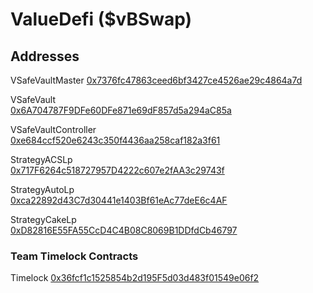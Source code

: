 # ValueDefi ($vBSwap)

## Addresses  

VSafeVaultMaster
[0x7376fc47863ceed6bf3427ce4526ae29c4864a7d](https://bscscan.com/address/0x7376fc47863ceed6bf3427ce4526ae29c4864a7d)

VSafeVault  
[0x6A704787F9DFe60DFe871e69dF857d5a294aC85a](https://bscscan.com/address/0x6A704787F9DFe60DFe871e69dF857d5a294aC85a)

VSafeVaultController  
[0xe684ccf520e6243c350f4436aa258caf182a3f61](https://bscscan.com/address/0xe684ccf520e6243c350f4436aa258caf182a3f61)

StrategyACSLp  
[0x717F6264c518727957D4222c607e2fAA3c29743f](https://bscscan.com/address/0x717F6264c518727957D4222c607e2fAA3c29743f)

StrategyAutoLp  
[0xca22892d43C7d30441e1403Bf61eAc77deE6c4AF](https://bscscan.com/address/0xca22892d43C7d30441e1403Bf61eAc77deE6c4AF)

StrategyCakeLp  
[0xD82816E55FA55CcD4C4B08C8069B1DDfdCb46797](https://bscscan.com/address/0xD82816E55FA55CcD4C4B08C8069B1DDfdCb46797)

### Team Timelock Contracts

Timelock
[0x36fcf1c1525854b2d195F5d03d483f01549e06f2](https://bscscan.com/address/0x36fcf1c1525854b2d195F5d03d483f01549e06f2)
